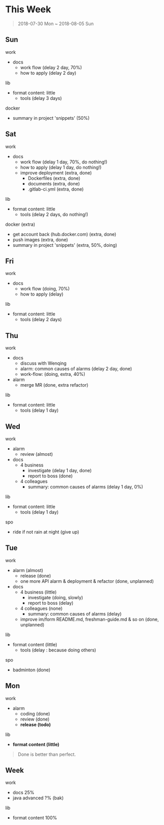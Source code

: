 # This Week

> 2018-07-30 Mon ~ 2018-08-05 Sun

## Sun

work

- docs
    - work flow (delay 2 day, 70%)
    - how to apply (delay 2 day)

lib

- format content: little
    - tools (delay 3 days)

docker

- summary in project 'snippets' (50%)


## Sat

work

- docs
    - work flow (delay 1 day, 70%, do nothing!)
    - how to apply (delay 1 day, do nothing!)
    - improve deployment (extra, done)
        - Dockerfiles (extra, done)
        - documents (extra, done)
        - .gitlab-ci.yml (extra, done)

lib

- format content: little
    - tools (delay 2 days, do nothing!)

docker (extra)

- get account back (hub.docker.com) (extra, done)
- push images (extra, done)
- summary in project 'snippets' (extra, 50%, doing)

## Fri

work

- docs
    - work flow (doing, 70%)
    - how to apply (delay)

lib

- format content: little
    - tools (delay 2 days)

## Thu

work

- docs
    - discuss with Wenqing
    - alarm: common causes of alarms (delay 2 day, done)
    - work-flow: (doing, extra, 40%)
- alarm
    - merge MR (done, extra refactor)

lib

- format content: little
    - tools (delay 1 day)

## Wed

work

- alarm
    - review (almost)
- docs
    - 4 business
        - investigate (delay 1 day, done)
        - report to boss (done)
    - 4 colleagues
        - summary: common causes of alarms (delay 1 day, 0%)

lib

- format content: little
    - tools (delay 1 day)

spo

- ride if not rain at night (give up)

## Tue

work

- alarm (almost)
    - release (done)
    - one more API alarm & deployment & refactor (done, unplanned)
- docs
    - 4 business (little)
        - investigate (doing, slowly)
        - report to boss (delay)
    - 4 colleagues (none)
        - summary: common causes of alarms (delay)
    - improve im/form README.md, freshman-guide.md & so on (done, unplanned)

lib

- format content (little)
    - tools (delay : because doing others)

spo

- badminton (done)

## Mon

work

- alarm
    - coding (done)
    - review (done)
    - **release (todo)**

lib

- **format content (little)**

> Done is better than perfect.

## Week

work

- docs 25%
- java advanced ?% (bak)

lib

- format content 100%
